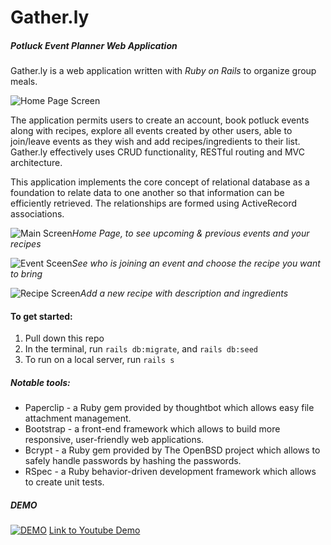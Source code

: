 # Gather.ly
##### Potluck Event Planner Web Application

Gather.ly is a web application written with *Ruby on Rails* to organize group meals.

![Home Page Screen](https://i.imgur.com/6tlgdhf.jpg)

The application permits users to create an account, book potluck events along with recipes, explore all events created by other users, able to join/leave events as they wish and add recipes/ingredients to their list. Gather.ly effectively uses CRUD functionality, RESTful routing and MVC architecture.

This application implements the core concept of relational database as a foundation to relate data to one another so that information can be efficiently retrieved. The relationships are formed using ActiveRecord associations.

![Main Screen](https://i.imgur.com/HC8sdbl.png)*Home Page, to see upcoming & previous events and your recipes*

![Event Sceen](https://i.imgur.com/7K109PF.png)*See who is joining an event and choose the recipe you want to bring*

![Recipe Screen](https://i.imgur.com/2MPlV3a.png)*Add a new recipe with description and ingredients*



#### To get started:
1. Pull down this repo
2. In the terminal, run `rails db:migrate`, and `rails db:seed`
3. To run on a local server, run `rails s`

##### Notable tools:
* Paperclip - a Ruby gem provided by thoughtbot which allows easy file attachment management.
* Bootstrap - a front-end framework which allows to build more responsive, user-friendly web applications.
* Bcrypt - a Ruby gem provided by The OpenBSD project which allows to safely handle passwords by hashing the passwords.
* RSpec - a Ruby behavior-driven development framework which allows to create unit tests.

##### DEMO
[![DEMO](https://i.imgur.com/KqzEAmS.jpg)](https://www.youtube.com/watch?v=oSjy-GMO8X0&feature=youtu.be)
[Link to Youtube Demo](https://www.youtube.com/watch?v=oSjy-GMO8X0&feature=youtu.be)
